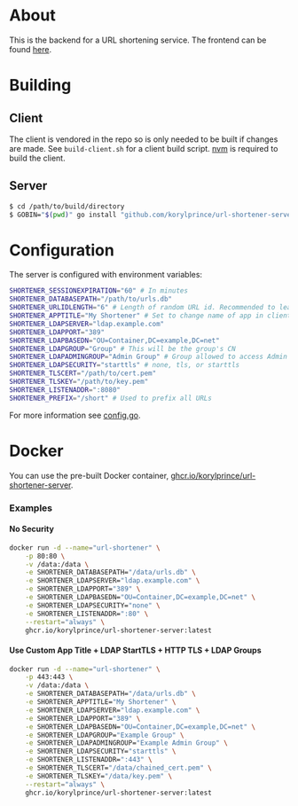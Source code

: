 # About

This is the backend for a URL shortening service. The frontend can be found [here](https://github.com/korylprince/url-shortener-client).

# Building

## Client

The client is vendored in the repo so is only needed to be built if changes are made. See `build-client.sh` for a client build script. [nvm](https://github.com/nvm-sh/nvm) is required to build the client.

## Server


```bash
$ cd /path/to/build/directory
$ GOBIN="$(pwd)" go install "github.com/korylprince/url-shortener-server@<tagged version>"
```

# Configuration

The server is configured with environment variables:

```bash
SHORTENER_SESSIONEXPIRATION="60" # In minutes
SHORTENER_DATABASEPATH="/path/to/urls.db"
SHORTENER_URLIDLENGTH="6" # Length of random URL id. Recommended to leave at 6
SHORTENER_APPTITLE="My Shortener" # Set to change name of app in client
SHORTENER_LDAPSERVER="ldap.example.com"
SHORTENER_LDAPPORT="389"
SHORTENER_LDAPBASEDN="OU=Container,DC=example,DC=net"
SHORTENER_LDAPGROUP="Group" # This will be the group's CN
SHORTENER_LDAPADMINGROUP="Admin Group" # Group allowed to access Admin Interface
SHORTENER_LDAPSECURITY="starttls" # none, tls, or starttls
SHORTENER_TLSCERT="/path/to/cert.pem"
SHORTENER_TLSKEY="/path/to/key.pem"
SHORTENER_LISTENADDR=":8080"
SHORTENER_PREFIX="/short" # Used to prefix all URLs
```

For more information see [config.go](https://github.com/korylprince/url-shortener-server/blob/master/config.go).

# Docker

You can use the pre-built Docker container, [ghcr.io/korylprince/url-shortener-server](https://github.com/korylprince/url-shortener-server/pkgs/container/url-shortener-server).

### Examples

#### No Security

```bash
docker run -d --name="url-shortener" \
    -p 80:80 \
    -v /data:/data \
    -e SHORTENER_DATABASEPATH="/data/urls.db" \
    -e SHORTENER_LDAPSERVER="ldap.example.com" \
    -e SHORTENER_LDAPPORT="389" \
    -e SHORTENER_LDAPBASEDN="OU=Container,DC=example,DC=net" \
    -e SHORTENER_LDAPSECURITY="none" \
    -e SHORTENER_LISTENADDR=":80" \
    --restart="always" \
    ghcr.io/korylprince/url-shortener-server:latest
```

#### Use Custom App Title + LDAP StartTLS + HTTP TLS + LDAP Groups

```bash
docker run -d --name="url-shortener" \
    -p 443:443 \
    -v /data:/data \
    -e SHORTENER_DATABASEPATH="/data/urls.db" \
    -e SHORTENER_APPTITLE="My Shortener" \
    -e SHORTENER_LDAPSERVER="ldap.example.com" \
    -e SHORTENER_LDAPPORT="389" \
    -e SHORTENER_LDAPBASEDN="OU=Container,DC=example,DC=net" \
    -e SHORTENER_LDAPGROUP="Example Group" \
    -e SHORTENER_LDAPADMINGROUP="Example Admin Group" \
    -e SHORTENER_LDAPSECURITY="starttls" \
    -e SHORTENER_LISTENADDR=":443" \
    -e SHORTENER_TLSCERT="/data/chained_cert.pem" \
    -e SHORTENER_TLSKEY="/data/key.pem" \
    --restart="always" \
    ghcr.io/korylprince/url-shortener-server:latest
```
